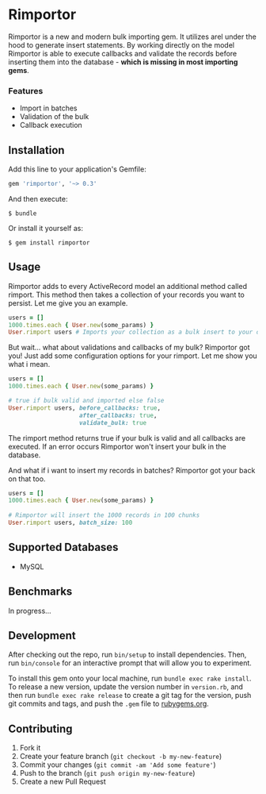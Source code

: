 # Rimportor

Rimportor is a new and modern bulk importing gem.
It utilizes arel under the hood to generate insert statements.
By working directly on the model Rimportor is able to execute callbacks and validate the records before inserting them into the database - **which is missing in most importing gems**.

### Features
 - Import in batches
 - Validation of the bulk
 - Callback execution

## Installation

Add this line to your application's Gemfile:

```ruby
gem 'rimportor', '~> 0.3'
```

And then execute:

    $ bundle

Or install it yourself as:

    $ gem install rimportor

## Usage

Rimportor adds to every ActiveRecord model an additional method called rimport. This method then takes a collection of your records you want to persist.
Let me give you an example.
```ruby
users = []
1000.times.each { User.new(some_params) }
User.rimport users # Imports your collection as a bulk insert to your database
```
But wait... what about validations and callbacks of my bulk?
Rimportor got you! Just add some configuration options for your rimport.
Let me show you what i mean.
```ruby
users = []
1000.times.each { User.new(some_params) }

# true if bulk valid and imported else false
User.rimport users, before_callbacks: true, 
                    after_callbacks: true, 
                    validate_bulk: true 
```
The rimport method returns true if your bulk is valid and all callbacks are executed. 
If an error occurs Rimportor won't insert your bulk in the database. 

And what if i want to insert my records in batches? Rimportor got your back on that too.
```ruby
users = []
1000.times.each { User.new(some_params) }
    
# Rimportor will insert the 1000 records in 100 chunks
User.rimport users, batch_size: 100
```

## Supported Databases

- MySQL

## Benchmarks

In progress...

## Development

After checking out the repo, run `bin/setup` to install dependencies. Then, run `bin/console` for an interactive prompt that will allow you to experiment.

To install this gem onto your local machine, run `bundle exec rake install`. To release a new version, update the version number in `version.rb`, and then run `bundle exec rake release` to create a git tag for the version, push git commits and tags, and push the `.gem` file to [rubygems.org](https://rubygems.org).

## Contributing

1. Fork it
2. Create your feature branch (`git checkout -b my-new-feature`)
3. Commit your changes (`git commit -am 'Add some feature'`)
4. Push to the branch (`git push origin my-new-feature`)
5. Create a new Pull Request